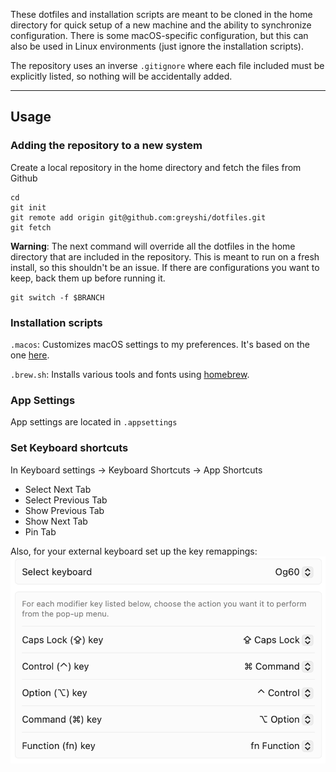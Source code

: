 These dotfiles and installation scripts are meant to be cloned in the home directory for quick setup of a new machine and the ability to synchronize configuration. There is some macOS-specific configuration, but this can also be used in Linux environments (just ignore the installation scripts).

The repository uses an inverse `.gitignore` where each file included must be explicitly listed, so nothing will be accidentally added.

-----

## Usage

### Adding the repository to a new system
Create a local repository in the home directory and fetch the files from Github

    cd
    git init
    git remote add origin git@github.com:greyshi/dotfiles.git
    git fetch


**Warning**: The next command will override all the dotfiles in the home directory that are included in the repository. This is meant to run on a fresh install, so this shouldn't be an issue. If there are configurations you want to keep, back them up before running it.

    git switch -f $BRANCH

### Installation scripts
`.macos`: Customizes macOS settings to my preferences. It's based on the one [here](https://github.com/mathiasbynens/dotfiles).

`.brew.sh`: Installs various tools and fonts using [homebrew](https://brew.sh/).

### App Settings
App settings are located in `.appsettings`

### Set Keyboard shortcuts 
In Keyboard settings -> Keyboard Shortcuts -> App Shortcuts
* Select Next Tab
* Select Previous Tab
* Show Previous Tab
* Show Next Tab
* Pin Tab

Also, for your external keyboard set up the key remappings:
![keys](key_remap.png)
